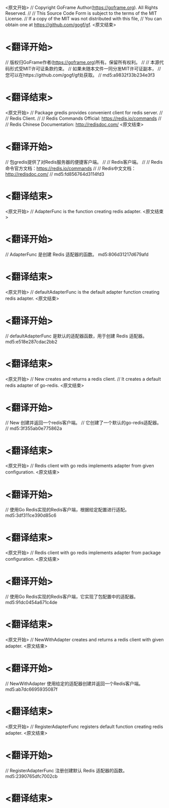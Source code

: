 
<原文开始>
// Copyright GoFrame Author(https://goframe.org). All Rights Reserved.
//
// This Source Code Form is subject to the terms of the MIT License.
// If a copy of the MIT was not distributed with this file,
// You can obtain one at https://github.com/gogf/gf.
<原文结束>

# <翻译开始>
// 版权归GoFrame作者(https://goframe.org)所有。保留所有权利。
//
// 本源代码形式受MIT许可证条款约束。
// 如果未随本文件一同分发MIT许可证副本，
// 您可以在https://github.com/gogf/gf处获取。
// md5:a9832f33b234e3f3
# <翻译结束>


<原文开始>
// Package gredis provides convenient client for redis server.
//
// Redis Client.
//
// Redis Commands Official: https://redis.io/commands
//
// Redis Chinese Documentation: http://redisdoc.com/
<原文结束>

# <翻译开始>
// 包gredis提供了对Redis服务器的便捷客户端。
//
// Redis客户端。
//
// Redis命令官方文档：https://redis.io/commands
//
// Redis中文文档：http://redisdoc.com/
// md5:fd856764d3114fd3
# <翻译结束>


<原文开始>
// AdapterFunc is the function creating redis adapter.
<原文结束>

# <翻译开始>
// AdapterFunc 是创建 Redis 适配器的函数。 md5:806d31217d679afd
# <翻译结束>


<原文开始>
// defaultAdapterFunc is the default adapter function creating redis adapter.
<原文结束>

# <翻译开始>
// defaultAdapterFunc 是默认的适配器函数，用于创建 Redis 适配器。 md5:e518e287cdac2bb2
# <翻译结束>


<原文开始>
// New creates and returns a redis client.
// It creates a default redis adapter of go-redis.
<原文结束>

# <翻译开始>
// New 创建并返回一个redis客户端。
// 它创建了一个默认的go-redis适配器。
// md5:3f355ab0e775862a
# <翻译结束>


<原文开始>
// Redis client with go redis implements adapter from given configuration.
<原文结束>

# <翻译开始>
// 使用Go Redis实现的Redis客户端，根据给定配置进行适配。 md5:3df311ce390d85c6
# <翻译结束>


<原文开始>
// Redis client with go redis implements adapter from package configuration.
<原文结束>

# <翻译开始>
// 使用Go Redis实现的Redis客户端，它实现了包配置中的适配器。 md5:91dc0454a671c4de
# <翻译结束>


<原文开始>
// NewWithAdapter creates and returns a redis client with given adapter.
<原文结束>

# <翻译开始>
// NewWithAdapter 使用给定的适配器创建并返回一个Redis客户端。 md5:ab7dc6695935087f
# <翻译结束>


<原文开始>
// RegisterAdapterFunc registers default function creating redis adapter.
<原文结束>

# <翻译开始>
// RegisterAdapterFunc 注册创建默认 Redis 适配器的函数。 md5:2390765dfc7002cb
# <翻译结束>

